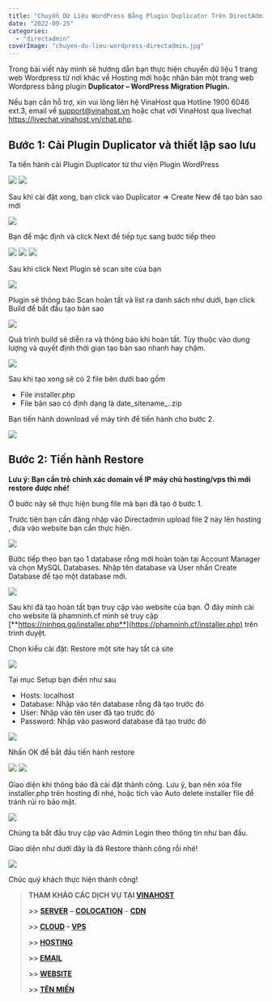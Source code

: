 ```yaml
---
title: "Chuyển Dữ Liệu WordPress Bằng Plugin Duplicator Trên DirectAdmin"
date: "2022-09-25"
categories: 
  - "directadmin"
coverImage: "chuyen-du-lieu-wordpress-directadmin.jpg"
---
```


Trong bài viết này mình sẽ hướng dẫn bạn thực hiện chuyển dữ liệu 1 trang web Wordpress từ nơi khác về Hosting mới hoặc nhân bản một trang web Wordpress bằng plugin **Duplicator – WordPress Migration Plugin.**

Nếu bạn cần hỗ trợ, xin vui lòng liên hệ VinaHost qua Hotline 1900 6046 ext.3, email về support@vinahost.vn hoặc chat với VinaHost qua livechat https://livechat.vinahost.vn/chat.php.

## **Bước 1: Cài Plugin Duplicator và thiết lập sao lưu**

Ta tiến hành cài Plugin Duplicator từ thư viện Plugin WordPress

![](images/chuyen-du-lieu-wordpress-directadmin-1.png) ![](images/chuyen-du-lieu-wordpress-directadmin-2.png)

Sau khi cài đặt xong, bạn click vào Duplicator => Create New để tạo bản sao mới

![](images/chuyen-du-lieu-wordpress-directadmin-3.png)

Bạn để mặc định và click Next để tiếp tục sang bước tiếp theo

![](images/chuyen-du-lieu-wordpress-directadmin-4.png) ![](images/chuyen-du-lieu-wordpress-directadmin-5.png) ![](images/chuyen-du-lieu-wordpress-directadmin-6.png)

Sau khi click Next Plugin sẽ scan site của bạn

![](images/chuyen-du-lieu-wordpress-directadmin-7.png)

Plugin sẽ thông báo Scan hoàn tất và list ra danh sách như dưới, bạn click Build để bắt đầu tạo bản sao

![](images/chuyen-du-lieu-wordpress-directadmin-8.png)

Quá trình build sẽ diễn ra và thông báo khi hoàn tất. Tùy thuộc vào dung lượng và quyết định thời giạn tạo bản sao nhanh hay chậm.

![](images/chuyen-du-lieu-wordpress-directadmin-9.png)

Sau khi tạo xong sẽ có 2 file bên dưới bao gồm

- File installer.php
- File bản sao có định dạng là date\_sitename\_..zip

Bạn tiến hành download về máy tính để tiến hành cho bước 2.

![](images/chuyen-du-lieu-wordpress-directadmin-10.png)

## **Bước 2: Tiến hành Restore**

**Lưu ý: Bạn cần trỏ chính xác domain về IP máy chủ hosting/vps thì mới restore được nhé!**

Ở bước này sẽ thực hiện bung file mà bạn đã tạo ở bước 1.

Trước tiên bạn cần đăng nhập vào Directadmin upload file 2 này lên hosting , đưa vào website bạn cần thực hiện.

![](images/chuyen-du-lieu-wordpress-directadmin-11.png)

Bước tiếp theo bạn tạo 1 database rỗng mới hoàn toàn tại Account Manager và chọn MySQL Databases. Nhập tên database và User nhấn Create Database để tạo một database mới.

![](images/chuyen-du-lieu-wordpress-directadmin-12.png)

Sau khi đã tạo hoàn tất bạn truy cập vào website của bạn. Ở đây mình cài cho website là phamninh.cf mình sẽ truy cập [**https://ninhpq.gq/installer.php**](https://phamninh.cf/installer.php) trên trình duyệt.

Chọn kiểu cài đặt: Restore một site hay tất cả site

![](images/chuyen-du-lieu-wordpress-directadmin-13.png)

Tại mục Setup bạn điền như sau

- Hosts: localhost
- Database: Nhập vào tên database rỗng đã tạo trước đó
- User: Nhập vào tên user đã tạo trước đó
- Password: Nhập vào pasword database đã tạo trước đó

![](images/chuyen-du-lieu-wordpress-directadmin-14.png)

Nhấn OK để bắt đầu tiến hành restore

![](images/chuyen-du-lieu-wordpress-directadmin-15.png) ![](images/chuyen-du-lieu-wordpress-directadmin-16.png)

Giao diện khi thông báo đã cài đặt thành công. Lưu ý, bạn nên xóa file installer.php trên hosting đi nhé, hoặc tích vào Auto delete installer file để tránh rủi ro bảo mật.

![](images/chuyen-du-lieu-wordpress-directadmin-17.png)

Chúng ta bắt đầu truy cập vào Admin Login theo thông tin như ban đầu.

Giao diện như dưới đây là đã Restore thành công rồi nhé!

![](images/chuyen-du-lieu-wordpress-directadmin-18.png)

Chúc quý khách thực hiện thành công!

> **THAM KHẢO CÁC DỊCH VỤ TẠI [VINAHOST](https://kb.vinahost.vn/)**
> 
> **\>>** [**SERVER**](https://vinahost.vn/thue-may-chu-rieng/) **–** [**COLOCATION**](https://vinahost.vn/colocation.html) – [**CDN**](https://vinahost.vn/dich-vu-cdn-chuyen-nghiep)
> 
> **\>> [CLOUD](https://vinahost.vn/cloud-server-gia-re/) – [VPS](https://vinahost.vn/vps-ssd-chuyen-nghiep/)**
> 
> **\>> [HOSTING](https://vinahost.vn/wordpress-hosting)**
> 
> **\>> [EMAIL](https://vinahost.vn/email-hosting)**
> 
> **\>> [WEBSITE](http://vinawebsite.vn/)**
> 
> **\>> [TÊN MIỀN](https://vinahost.vn/ten-mien-gia-re/)**

